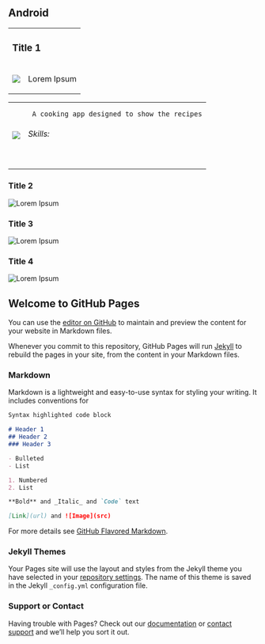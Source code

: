 <h2> Android </h2>


<table>
    <tbody>
    <tr> <td colspan="2" ><h3>Title 1</h3> </td></tr>
    <tr>
        <td> <img style="float:left" src="https://via.placeholder.com/350x150"> </td>
        <td> <p>Lorem Ipsum </p> </td>
    </tr>
    </tbody>
</table>


<table>
<tr> 
<td style="max-width:50%"> <img src="https://via.placeholder.com/350x150"> </td>
<td style="max-width:50%"> 

     A cooking app designed to show the recipes
         
<h6> Skills: </h6>
          <br/>
</td>
</tr>


</table>

<p><h3>Title 2</h3>
<img style="float:left" src="https://via.placeholder.com/350x150"> Lorem Ipsum </p>

<p><h3>Title 3</h3>
<img style="float:left" src="https://via.placeholder.com/350x150"> Lorem Ipsum </p>

<p><h3>Title 4</h3>
<img style="float:left" src="https://via.placeholder.com/350x150"> Lorem Ipsum </p>









## Welcome to GitHub Pages

You can use the [editor on GitHub](https://github.com/PanosGr94/Portfolio/edit/master/README.md) to maintain and preview the content for your website in Markdown files.

Whenever you commit to this repository, GitHub Pages will run [Jekyll](https://jekyllrb.com/) to rebuild the pages in your site, from the content in your Markdown files.

### Markdown

Markdown is a lightweight and easy-to-use syntax for styling your writing. It includes conventions for

```markdown
Syntax highlighted code block

# Header 1
## Header 2
### Header 3

- Bulleted
- List

1. Numbered
2. List

**Bold** and _Italic_ and `Code` text

[Link](url) and ![Image](src)
```

For more details see [GitHub Flavored Markdown](https://guides.github.com/features/mastering-markdown/).

### Jekyll Themes

Your Pages site will use the layout and styles from the Jekyll theme you have selected in your [repository settings](https://github.com/PanosGr94/Portfolio/settings). The name of this theme is saved in the Jekyll `_config.yml` configuration file.

### Support or Contact

Having trouble with Pages? Check out our [documentation](https://help.github.com/categories/github-pages-basics/) or [contact support](https://github.com/contact) and we’ll help you sort it out.
